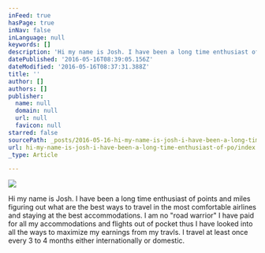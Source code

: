 ```yaml
---
inFeed: true
hasPage: true
inNav: false
inLanguage: null
keywords: []
description: 'Hi my name is Josh. I have been a long time enthusiast of points and miles figuring out what are the best ways to travel in the most comfortable airlines and staying at the best accommodations. I am no "road warrior" I have paid for all my accommodations and flights out of pocket thus I have looked into all the ways to maximize my earnings from my travls. I travel at least once every 3 to 4 months either internationally or domestic. '
datePublished: '2016-05-16T08:39:05.156Z'
dateModified: '2016-05-16T08:37:31.388Z'
title: ''
author: []
authors: []
publisher:
  name: null
  domain: null
  url: null
  favicon: null
starred: false
sourcePath: _posts/2016-05-16-hi-my-name-is-josh-i-have-been-a-long-time-enthusiast-of-po.md
url: hi-my-name-is-josh-i-have-been-a-long-time-enthusiast-of-po/index.html
_type: Article

---
```

![](https://the-grid-user-content.s3-us-west-2.amazonaws.com/a0ed8c53-37f8-42fa-bf5b-88d6c48cce10.jpg)

Hi my name is Josh. I have been a long time enthusiast of points and miles figuring out what are the best ways to travel in the most comfortable airlines and staying at the best accommodations. I am no "road warrior" I have paid for all my accommodations and flights out of pocket thus I have looked into all the ways to maximize my earnings from my travls. I travel at least once every 3 to 4 months either internationally or domestic.